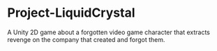 # Project-LiquidCrystal
A Unity 2D game about a forgotten video game character that extracts revenge on the company that created and forgot them.
